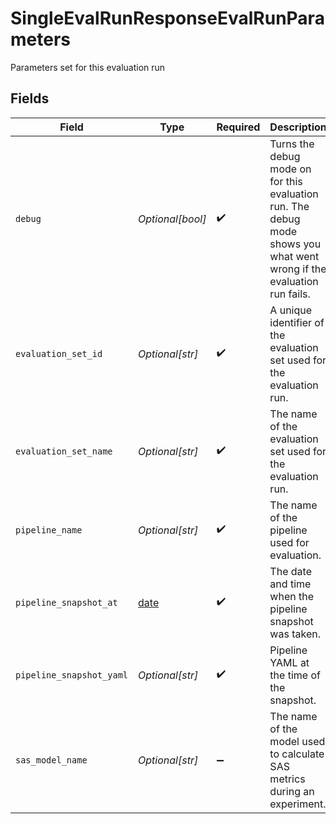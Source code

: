 # SingleEvalRunResponseEvalRunParameters

Parameters set for this evaluation run


## Fields

| Field                                                                                                                  | Type                                                                                                                   | Required                                                                                                               | Description                                                                                                            |
| ---------------------------------------------------------------------------------------------------------------------- | ---------------------------------------------------------------------------------------------------------------------- | ---------------------------------------------------------------------------------------------------------------------- | ---------------------------------------------------------------------------------------------------------------------- |
| `debug`                                                                                                                | *Optional[bool]*                                                                                                       | :heavy_check_mark:                                                                                                     | Turns the debug mode on for this evaluation run. The debug mode shows you what went wrong if the evaluation run fails. |
| `evaluation_set_id`                                                                                                    | *Optional[str]*                                                                                                        | :heavy_check_mark:                                                                                                     | A unique identifier of the evaluation set used for the evaluation run.                                                 |
| `evaluation_set_name`                                                                                                  | *Optional[str]*                                                                                                        | :heavy_check_mark:                                                                                                     | The name of the evaluation set used for the evaluation run.                                                            |
| `pipeline_name`                                                                                                        | *Optional[str]*                                                                                                        | :heavy_check_mark:                                                                                                     | The name of the pipeline used for evaluation.                                                                          |
| `pipeline_snapshot_at`                                                                                                 | [date](https://docs.python.org/3/library/datetime.html#date-objects)                                                   | :heavy_check_mark:                                                                                                     | The date and time when the pipeline snapshot was taken.                                                                |
| `pipeline_snapshot_yaml`                                                                                               | *Optional[str]*                                                                                                        | :heavy_check_mark:                                                                                                     | Pipeline YAML at the time of the snapshot.                                                                             |
| `sas_model_name`                                                                                                       | *Optional[str]*                                                                                                        | :heavy_minus_sign:                                                                                                     | The name of the model used to calculate SAS metrics during an experiment.                                              |